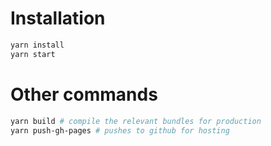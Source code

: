 # Installation



```bash
yarn install
yarn start
```

# Other commands
```bash
yarn build # compile the relevant bundles for production
yarn push-gh-pages # pushes to github for hosting
```


